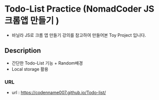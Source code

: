 # Todo-List Practice (NomadCoder JS 크롬앱 만들기 )

- 바닐라 JS로 크롬 앱 만들기 강의를 참고하여 만들어본 Toy Project 입니다. 

## Description 

- 간단한 Todo-List 기능 + Random배경 
- Local storage 활용

### URL 
- url : https://codenname007.github.io/Todo-list/
